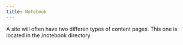 ```yaml
---
title: Notebook
---
```


A site will often have two differen types of content pages. This one is located in the /notebook directory. 